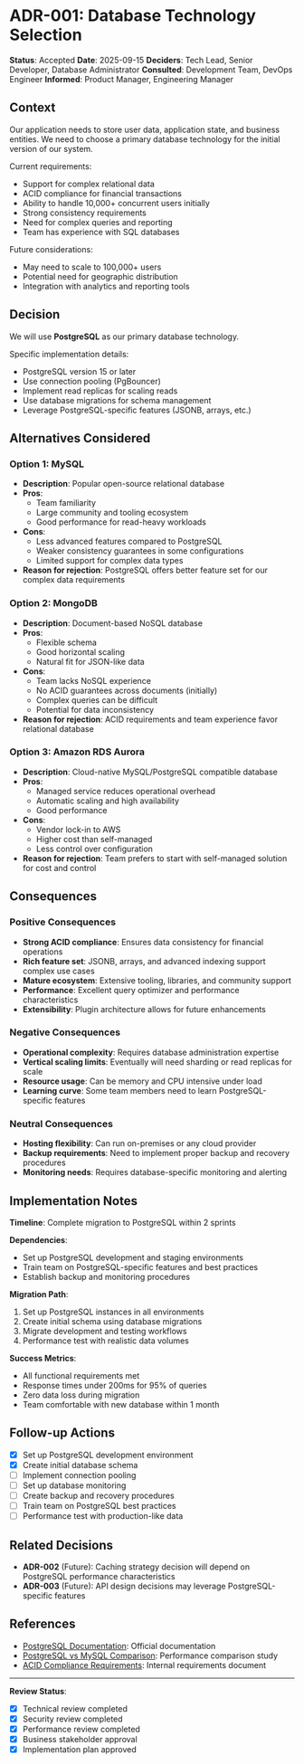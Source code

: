 # ADR-001: Database Technology Selection

**Status**: Accepted
**Date**: 2025-09-15
**Deciders**: Tech Lead, Senior Developer, Database Administrator
**Consulted**: Development Team, DevOps Engineer
**Informed**: Product Manager, Engineering Manager

## Context

Our application needs to store user data, application state, and business entities. We need to choose a primary database technology for the initial version of our system.

Current requirements:
- Support for complex relational data
- ACID compliance for financial transactions
- Ability to handle 10,000+ concurrent users initially
- Strong consistency requirements
- Need for complex queries and reporting
- Team has experience with SQL databases

Future considerations:
- May need to scale to 100,000+ users
- Potential need for geographic distribution
- Integration with analytics and reporting tools

## Decision

We will use **PostgreSQL** as our primary database technology.

Specific implementation details:
- PostgreSQL version 15 or later
- Use connection pooling (PgBouncer)
- Implement read replicas for scaling reads
- Use database migrations for schema management
- Leverage PostgreSQL-specific features (JSONB, arrays, etc.)

## Alternatives Considered

### Option 1: MySQL
- **Description**: Popular open-source relational database
- **Pros**:
  - Team familiarity
  - Large community and tooling ecosystem
  - Good performance for read-heavy workloads
- **Cons**:
  - Less advanced features compared to PostgreSQL
  - Weaker consistency guarantees in some configurations
  - Limited support for complex data types
- **Reason for rejection**: PostgreSQL offers better feature set for our complex data requirements

### Option 2: MongoDB
- **Description**: Document-based NoSQL database
- **Pros**:
  - Flexible schema
  - Good horizontal scaling
  - Natural fit for JSON-like data
- **Cons**:
  - Team lacks NoSQL experience
  - No ACID guarantees across documents (initially)
  - Complex queries can be difficult
  - Potential for data inconsistency
- **Reason for rejection**: ACID requirements and team experience favor relational database

### Option 3: Amazon RDS Aurora
- **Description**: Cloud-native MySQL/PostgreSQL compatible database
- **Pros**:
  - Managed service reduces operational overhead
  - Automatic scaling and high availability
  - Good performance
- **Cons**:
  - Vendor lock-in to AWS
  - Higher cost than self-managed
  - Less control over configuration
- **Reason for rejection**: Team prefers to start with self-managed solution for cost and control

## Consequences

### Positive Consequences
- **Strong ACID compliance**: Ensures data consistency for financial operations
- **Rich feature set**: JSONB, arrays, and advanced indexing support complex use cases
- **Mature ecosystem**: Extensive tooling, libraries, and community support
- **Performance**: Excellent query optimizer and performance characteristics
- **Extensibility**: Plugin architecture allows for future enhancements

### Negative Consequences
- **Operational complexity**: Requires database administration expertise
- **Vertical scaling limits**: Eventually will need sharding or read replicas for scale
- **Resource usage**: Can be memory and CPU intensive under load
- **Learning curve**: Some team members need to learn PostgreSQL-specific features

### Neutral Consequences
- **Hosting flexibility**: Can run on-premises or any cloud provider
- **Backup requirements**: Need to implement proper backup and recovery procedures
- **Monitoring needs**: Requires database-specific monitoring and alerting

## Implementation Notes

**Timeline**: Complete migration to PostgreSQL within 2 sprints

**Dependencies**:
- Set up PostgreSQL development and staging environments
- Train team on PostgreSQL-specific features and best practices
- Establish backup and monitoring procedures

**Migration Path**:
1. Set up PostgreSQL instances in all environments
2. Create initial schema using database migrations
3. Migrate development and testing workflows
4. Performance test with realistic data volumes

**Success Metrics**:
- All functional requirements met
- Response times under 200ms for 95% of queries
- Zero data loss during migration
- Team comfortable with new database within 1 month

## Follow-up Actions

- [x] Set up PostgreSQL development environment
- [x] Create initial database schema
- [ ] Implement connection pooling
- [ ] Set up database monitoring
- [ ] Create backup and recovery procedures
- [ ] Train team on PostgreSQL best practices
- [ ] Performance test with production-like data

## Related Decisions

- **ADR-002** (Future): Caching strategy decision will depend on PostgreSQL performance characteristics
- **ADR-003** (Future): API design decisions may leverage PostgreSQL-specific features

## References

- [PostgreSQL Documentation](https://postgresql.org/docs/): Official documentation
- [PostgreSQL vs MySQL Comparison](https://example.com): Performance comparison study
- [ACID Compliance Requirements](../examples/system-overview.md): Internal requirements document

---

**Review Status**:
- [x] Technical review completed
- [x] Security review completed
- [x] Performance review completed
- [x] Business stakeholder approval
- [x] Implementation plan approved